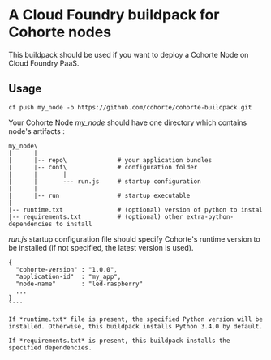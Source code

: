 # A Cloud Foundry buildpack for Cohorte nodes
This buildpack should be used if you want to deploy a Cohorte Node on Cloud Foundry PaaS.

## Usage

````
cf push my_node -b https://github.com/cohorte/cohorte-buildpack.git
````

Your Cohorte  Node *my_node* should have one directory which contains node's artifacts :

`````
my_node\
|      |
|      |-- repo\              # your application bundles
|      |-- conf\              # configuration folder
|      |       | 
|      |       --- run.js     # startup configuration
|      |
|      |-- run                # startup executable
|
|-- runtime.txt               # (optional) version of python to instal
|-- requirements.txt          # (optional) other extra-python-dependencies to install
`````

*run.js* startup configuration file should specify Cohorte's runtime version to be installed (if not specified, the latest version is used).

`````
{ 
  "cohorte-version" : "1.0.0",
  "application-id"  : "my_app",
  "node-name"       : "led-raspberry"
  ...
}
````

If *runtime.txt* file is present, the specified Python version will be installed. Otherwise, this buildpack installs Python 3.4.0 by default.

If *requirements.txt* is present, this buildpack installs the specified dependencies.


